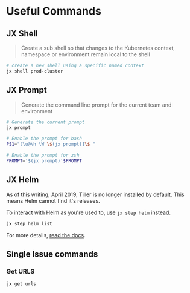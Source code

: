 # Useful Commands

## JX Shell

> Create a sub shell so that changes to the Kubernetes context, namespace or environment remain local to the shell

```bash
# create a new shell using a specific named context
jx shell prod-cluster
```

## JX Prompt

> Generate the command line prompt for the current team and environment

```bash tab="current"
# Generate the current prompt
jx prompt
```

```bash tab="bash"
# Enable the prompt for bash
PS1="[\u@\h \W \$(jx prompt)]\$ "
```

```bash tab="zsh"
# Enable the prompt for zsh
PROMPT='$(jx prompt)'$PROMPT
```

## JX Helm

As of this writing, April 2019, Tiller is no longer installed by default.
This means Helm cannot find it's releases.

To interact with Helm as you're used to, use `jx step helm` instead.

```bash
jx step helm list
```

For more details, [read the docs](https://jenkins-x.io/commands/jx_step_helm/).

## Single Issue commands

### Get URLS

```bash
jx get urls
```
